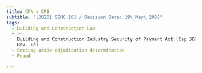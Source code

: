 ```yaml
---
title: CFA v CFB
subtitle: "[2020] SGHC 101 / Decision Date: 19\_May\_2020"
tags:
  - Building and Construction Law
  - >-
    Building and Construction Industry Security of Payment Act (Cap 30B, 2006
    Rev. Ed)
  - Setting aside adjudication determination
  - Fraud

---
```


